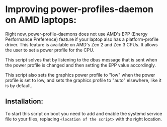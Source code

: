 # Improving power-profiles-daemon on AMD laptops:

Right now, power-profile-daemons does not use AMD's EPP (Energy Performance Preference) feature if your laptop also has a platform-profile driver. 
This feature is available on AMD's Zen 2 and Zen 3 CPUs. 
It allows the user to set a power profile for the CPU. 

This script solves that by listening to the dbus message that is sent when the power profile is changed and then setting the EPP value accordingly.

This script also sets the graphics power profile to "low" when the power profile is set to low,
and sets the graphics profile to "auto" elsewhere, like it is by default.

## Installation:
To start this script on boot you need to add and enable the systemd service file to your files, replacing `<location of the script>` with the right location.
